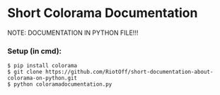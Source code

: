# Short Colorama Documentation
NOTE: DOCUMENTATION IN PYTHON FILE!!!
### Setup (in cmd):
```
$ pip install colorama
$ git clone https://github.com/RiotOff/short-documentation-about-colorama-on-python.git
$ python coloramadocumentation.py
